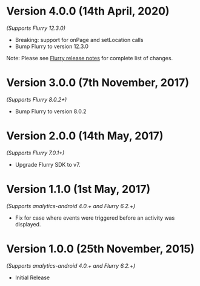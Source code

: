 Version 4.0.0 (14th April, 2020)
==================================
*(Supports Flurry 12.3.0)*

  * Breaking: support for onPage and setLocation calls
  * Bump Flurry to version 12.3.0

   Note: Please see [Flurry release notes](https://developer.yahoo.com/flurry/docs/releasenotes/android/#android-sdk-release-notes) for complete list of changes.


Version 3.0.0 (7th November, 2017)
==================================
*(Supports Flurry 8.0.2+)*

  * Bump Flurry to version 8.0.2

Version 2.0.0 (14th May, 2017)
=============================
*(Supports Flurry 7.0.1+)*

  * Upgrade Flurry SDK to v7.

Version 1.1.0 (1st May, 2017)
=============================
*(Supports analytics-android 4.0.+ and Flurry 6.2.+)*

  * Fix for case where events were triggered before an activity was displayed.


Version 1.0.0 (25th November, 2015)
===================================
*(Supports analytics-android 4.0.+ and Flurry 6.2.+)*

  * Initial Release
